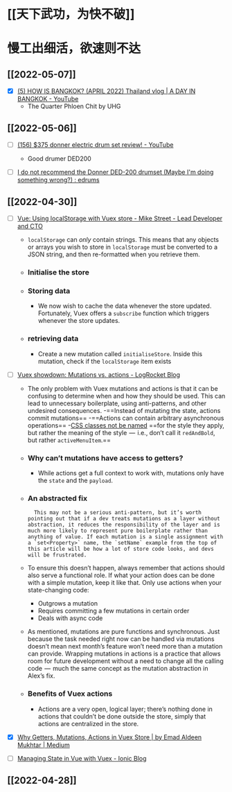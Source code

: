 # [[天下武功，为快不破]]
# 慢工出细活，欲速则不达
## [[2022-05-07]]
- [x] [(5) HOW IS BANGKOK? (APRIL 2022) Thailand vlog | A DAY IN BANGKOK - YouTube](https://www.youtube.com/watch?v=oJ_N-P_cF3c)
	- The Quarter Phloen Chit by UHG 

## [[2022-05-06]]
- [ ] [(156) $375 donner electric drum set review! - YouTube](https://www.youtube.com/watch?v=gKBsomvgu_o)
	- Good drumer DED200
- [ ] [I do not recommend the Donner DED-200 drumset (Maybe I'm doing something wrong?) : edrums](https://www.reddit.com/r/edrums/comments/npwxr1/i_do_not_recommend_the_donner_ded200_drumset/)
	

## [[2022-04-30]]

- [ ] [Vue: Using localStorage with Vuex store - Mike Street - Lead Developer and CTO](https://www.mikestreety.co.uk/blog/vue-js-using-localstorage-with-the-vuex-store/)
	- `localStorage` can _only_ contain strings. This means that any objects or arrays you wish to store in `localStorage` must be converted to a JSON string, and then re-formatted when you retrieve them.
	- ### Initialise the store
	- ### Storing data
		- We now wish to cache the data whenever the store updated. Fortunately, Vuex offers a `subscribe` function which triggers whenever the store updates.
	- ### retrieving data
		- Create a new mutation called `initialiseStore`. Inside this mutation, check if the `localStorage` item exists
- [ ] [Vuex showdown: Mutations vs. actions - LogRocket Blog](https://blog.logrocket.com/vuex-showdown-mutations-vs-actions/)
	- The only problem with Vuex mutations and actions is that it can be confusing to determine when and how they should be used. This can lead to unnecessary boilerplate, using anti-patterns, and other undesired consequences.
		-==Instead of mutating the state, actions commit mutations==
		-==Actions can contain arbitrary asynchronous operations==
	-[CSS classes not be named](https://blog.logrocket.com/5-things-to-consider-when-creating-your-css-style-guide-7b85fa70039d/) ==for the style they apply, but rather the meaning of the style  —  i.e., don’t call it `redAndBold`, but rather `activeMenuItem`.==
	- ### Why can’t mutations have access to getters?
		- While actions get a full context to work with, mutations only have the `state` and the `payload`.
	- ### An abstracted fix
	
			This may not be a serious anti-pattern, but it’s worth pointing out that if a dev treats mutations as a layer without abstraction, it reduces the responsibility of the layer and is much more likely to represent pure boilerplate rather than anything of value. If each mutation is a single assignment with a `set<Property>` name, the `setName` example from the top of this article will be how a lot of store code looks, and devs will be frustrated.
			
	- To ensure this doesn’t happen, always remember that actions should also serve a functional role. If what your action does can be done with a simple mutation, keep it like that. Only use actions when your state-changing code:
		-   Outgrows a mutation
		-   Requires committing a few mutations in certain order
		-   Deals with async code
	-   As mentioned, mutations are pure functions and synchronous. Just because the task needed right now can be handled via mutations doesn’t mean next month’s feature won’t need more than a mutation can provide. Wrapping mutations in actions is a practice that allows room for future development without a need to change all the calling code  —  much the same concept as the mutation abstraction in Alex’s fix.
	- ### Benefits of Vuex actions
		- Actions are a very open, logical layer; there’s nothing done in actions that couldn’t be done outside the store, simply that actions are centralized in the store.

- [x] [Why Getters, Mutations, Actions in Vuex Store | by Emad Aldeen Mukhtar | Medium](https://medium.com/@abuoop123/why-getters-mutations-actions-in-vuex-store-77069710d2d5)
- [ ] [Managing State in Vue with Vuex - Ionic Blog](https://ionicframework.com/blog/managing-state-in-vue-with-vuex/)


## [[2022-04-28]]



